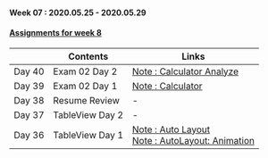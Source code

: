 #### Week 07 : 2020.05.25 - 2020.05.29 ####
#### [Assignments for week 8](https://github.com/KasRoid/MyStudyHistory/tree/master/iOS_Dev_School/Week_08/Assignments)
|     |Contents               |Links |
|-----|-----------------------|------|
|Day 40| Exam 02 Day 2 | [Note : Calculator Analyze](https://www.notion.so/Calculator-10d8ab8eeebf463e956809c449cf1de1) |
|Day 39| Exam 02 Day 1                                                                                                                                                              |[Note : Calculator](https://www.notion.so/Calculator-App-e22694aca1574ebab2c35298bbb4121d)|
|Day 38| Resume Review                                                                                                                                                            | - |
|Day 37| TableView Day 2		                                                                                                                                                            | - |
|Day 36| TableView Day 1                                                                                                                                                          |[Note : Auto Layout](https://www.notion.so/Auto-Layout-ac395070c208424bae771e35f7617169)<br> [Note : AutoLayout: Animation](https://www.notion.so/AutoLayout-Animation-aaadabf152e2401db57215bb5658d3c2)|

